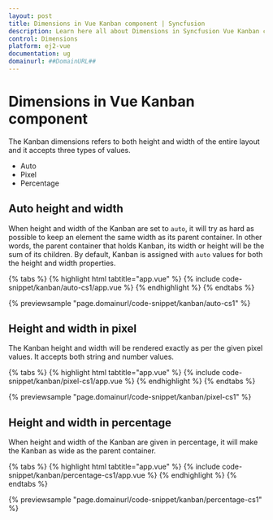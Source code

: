 ```yaml
---
layout: post
title: Dimensions in Vue Kanban component | Syncfusion
description: Learn here all about Dimensions in Syncfusion Vue Kanban component of Syncfusion Essential JS 2 and more.
control: Dimensions 
platform: ej2-vue
documentation: ug
domainurl: ##DomainURL##
---
```


# Dimensions in Vue Kanban component

The Kanban dimensions refers to both height and width of the entire layout and it accepts three types of values.

* Auto
* Pixel
* Percentage

## Auto height and width

When height and width of the Kanban are set to `auto`, it will try as hard as possible to keep an element the same width as its parent container. In other words, the parent container that holds Kanban, its width or height will be the sum of its children. By default, Kanban is assigned with `auto` values for both the height and width properties.

{% tabs %}
{% highlight html tabtitle="app.vue" %}
{% include code-snippet/kanban/auto-cs1/app.vue %}
{% endhighlight %}
{% endtabs %}
        
{% previewsample "page.domainurl/code-snippet/kanban/auto-cs1" %}

## Height and width in pixel

The Kanban height and width will be rendered exactly as per the given pixel values. It accepts both string and number values.

{% tabs %}
{% highlight html tabtitle="app.vue" %}
{% include code-snippet/kanban/pixel-cs1/app.vue %}
{% endhighlight %}
{% endtabs %}
        
{% previewsample "page.domainurl/code-snippet/kanban/pixel-cs1" %}

## Height and width in percentage

When height and width of the Kanban are given in percentage, it will make the Kanban as wide as the parent container.

{% tabs %}
{% highlight html tabtitle="app.vue" %}
{% include code-snippet/kanban/percentage-cs1/app.vue %}
{% endhighlight %}
{% endtabs %}
        
{% previewsample "page.domainurl/code-snippet/kanban/percentage-cs1" %}
